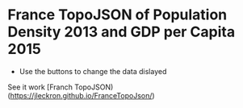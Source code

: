 # France TopoJSON of Population Density 2013 and GDP per Capita 2015
- Use the buttons to change the data dislayed

See it work [Franch TopoJSON) (https://jleckron.github.io/FranceTopoJson/)
